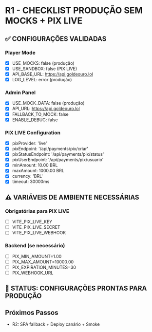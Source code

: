 # R1 - CHECKLIST PRODUÇÃO SEM MOCKS + PIX LIVE

## ✅ CONFIGURAÇÕES VALIDADAS

### Player Mode
- [x] USE_MOCKS: false (produção)
- [x] USE_SANDBOX: false (PIX LIVE)
- [x] API_BASE_URL: https://api.goldeouro.lol
- [x] LOG_LEVEL: error (produção)

### Admin Panel
- [x] USE_MOCK_DATA: false (produção)
- [x] API_URL: https://api.goldeouro.lol
- [x] FALLBACK_TO_MOCK: false
- [x] ENABLE_DEBUG: false

### PIX LIVE Configuration
- [x] pixProvider: 'live'
- [x] pixEndpoint: '/api/payments/pix/criar'
- [x] pixStatusEndpoint: '/api/payments/pix/status'
- [x] pixUserEndpoint: '/api/payments/pix/usuario'
- [x] minAmount: 10.00 BRL
- [x] maxAmount: 1000.00 BRL
- [x] currency: 'BRL'
- [x] timeout: 30000ms

## ⚠️ VARIÁVEIS DE AMBIENTE NECESSÁRIAS

### Obrigatórias para PIX LIVE
- [ ] VITE_PIX_LIVE_KEY
- [ ] VITE_PIX_LIVE_SECRET
- [ ] VITE_PIX_LIVE_WEBHOOK

### Backend (se necessário)
- [ ] PIX_MIN_AMOUNT=1.00
- [ ] PIX_MAX_AMOUNT=10000.00
- [ ] PIX_EXPIRATION_MINUTES=30
- [ ] PIX_WEBHOOK_URL

## 🚀 STATUS: CONFIGURAÇÕES PRONTAS PARA PRODUÇÃO

## Próximos Passos
- R2: SPA fallback + Deploy canário + Smoke
